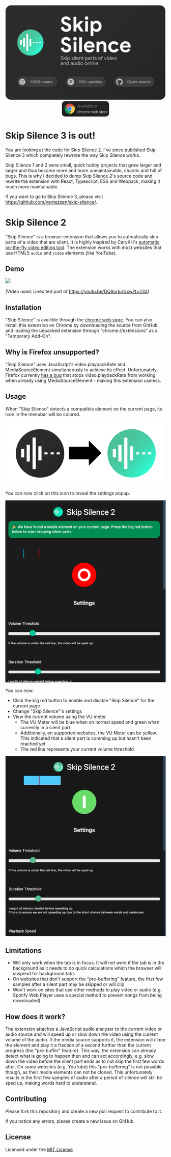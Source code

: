 <p align="center">
    <img src="icons/title.png"><br />
    <a href="https://chrome.google.com/webstore/detail/skip-silence/fhdmkhbefcbhakffdihhceaklaigdllh">
        <img src="icons/chrome.png" alt="Availible on chrome web store" width="150">
    </a>
</p>

# Skip Silence 3 is out!

You are looking at the code for Skip Silence 2. I've since published Skip Silence 3 which completely rewrote the way Skip Silence works.

Skip Silence 1 and 2 were small, quick hobby projects that grew larger and larger and thus became more and more unmaintainable, chaotic and full of bugs. This is why I decided to dump Skip Silence 2's source code and rewrite the extension with React, Typescript, ES6 and Webpack, making it much more maintainable.

If you want to go to Skip Silence 3, please visit https://github.com/vantezzen/skip-silence/.

# Skip Silence 2
"Skip Silence" is a browser extension that allows you to autmatically skip parts of a video that are silent.
It is highly inspired by CaryKH's [automatic on-the-fly video editing tool](https://www.youtube.com/watch?v=DQ8orIurGxw).
The extension works with most websites that use HTML5 `audio` and `video` elements (like YouTube).

## Demo
<img src="demo.gif" height="300">

(Video used: Unedited part of <https://youtu.be/DQ8orIurGxw?t=234>)

## Installation
"Skip Silence" is availible through the [chrome web store](https://chrome.google.com/webstore/detail/skip-silence/fhdmkhbefcbhakffdihhceaklaigdllh).
You can also install this extension on Chrome by downloading the source from GitHub and loading the unpacked extension through "chrome://extensions" as a "Temporary Add-On".

## Why is Firefox unsupported?
"Skip Silence" uses JavaScript's video.playbackRate and MediaSourceElement simultaneously to achieve its effect. Unfortunately, Firefox currently [has a bug](https://bugzilla.mozilla.org/show_bug.cgi?id=1517199) that stops video.playbackRate from working when already using MediaSourceElement - making this extension useless.

## Usage
When "Skip Silence" detects a compatible element on the current page, its icon in the menubar will be colored.

![Changing icon](images/icon_change.png)

You can now click on this icon to reveal the settings popup.

![Settings popup](images/popup.png)

You can now:
- Click the big red button to enable and disable "Skip Silence" for the current page
- Change "Skip Silence"'s settings
- View the current volume using the VU meter
  - The VU Meter will be blue when on normal speed and green when currently in a silent part
  - Additionally, on supported websites, the VU Meter can be yellow. This indicated that a silent part is comming up but hasn't been reached yet
  - The red line represents your current volume threshold

![Settings popup when in use](images/popup.gif)

## Limitations
- Will only work when the tab is in focus. It will not work if the tab is in the background as it needs to do quick calculations which the browser will suspend for background tabs
- On websites that don't support the "pre-buffering" feature, the first few samples after a silent part may be skipped or will clip
- Won't work on sites that use other methods to play video or audio (e.g. Spotify Web Player uses a special method to prevent songs from being downloaded)

## How does it work?
The extension attaches a JavaScript audio analyser to the current video or audio source and will speed up or slow down the video using the current volume of the audio.
If the media source supports it, the extension will clone the element and play it a fraction of a second further than the current progress (the "pre-buffer" feature). This way, the extension can already detect what is going to happen then and can act accordingly, e.g. slow down the video before the silent part ends as to not skip the first few words after.
On some websites (e.g. YouTube) this "pre-buffering" is not possible though, as their media elements can not be cloned. This unfortunately results in the first few samples of audio after a period of silence will still be sped up, making words hard to understand.

## Contributing
Please fork this repository and create a new pull request to contribute to it.

If you notice any errors, please create a new issue on GitHub.

## License
Licensed under the [MIT License](LICENSE)
